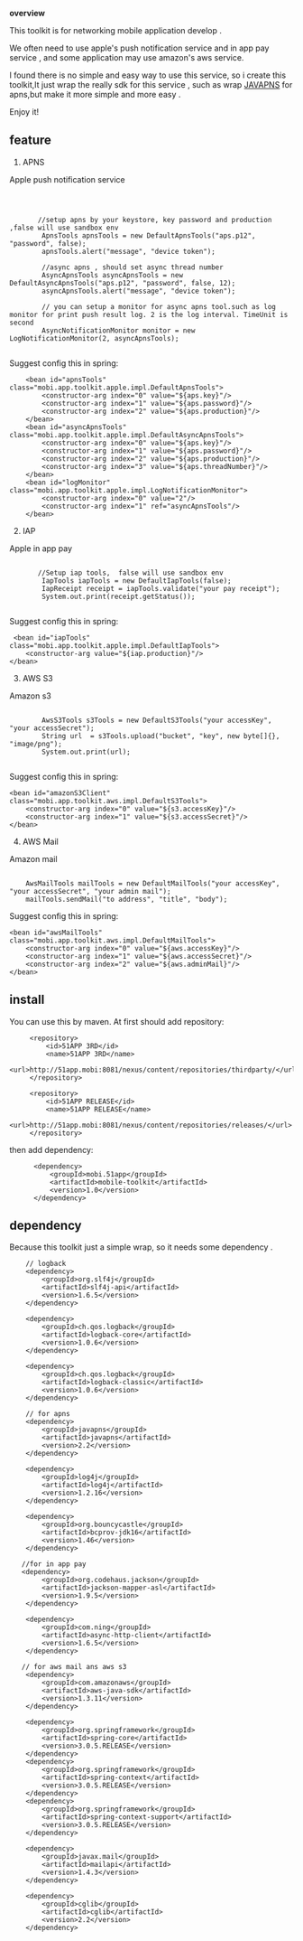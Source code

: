 **overview**

  This toolkit is for networking mobile application develop .
  
  We often need to use apple's push notification service and in app pay service ,
  and some application may use amazon's aws service.
  
  I found there is no simple and easy way to use this service, so i create this toolkit,It just wrap the really sdk for this service , such as wrap [JAVAPNS](http://code.google.com/p/javapns) for apns,but make it more simple and more easy .

  Enjoy it!


## feature

 1. APNS

 Apple push notification service

<pre><code class="java">

    
       //setup apns by your keystore, key password and production ,false will use sandbox env
        ApnsTools apnsTools = new DefaultApnsTools("aps.p12", "password", false);
        apnsTools.alert("message", "device token");
        
        //async apns , should set async thread number
        AsyncApnsTools asyncApnsTools = new DefaultAsyncApnsTools("aps.p12", "password", false, 12);
        asyncApnsTools.alert("message", "device token");

        // you can setup a monitor for async apns tool.such as log monitor for print push result log. 2 is the log interval. TimeUnit is second
        AsyncNotificationMonitor monitor = new LogNotificationMonitor(2, asyncApnsTools);

</code></pre>


Suggest config this in spring:


		<bean id="apnsTools" class="mobi.app.toolkit.apple.impl.DefaultApnsTools">
       		<constructor-arg index="0" value="${aps.key}"/>
       		<constructor-arg index="1" value="${aps.password}"/>
       		<constructor-arg index="2" value="${aps.production}"/>
   		</bean>
   		<bean id="asyncApnsTools" class="mobi.app.toolkit.apple.impl.DefaultAsyncApnsTools">
        	<constructor-arg index="0" value="${aps.key}"/>
        	<constructor-arg index="1" value="${aps.password}"/>
        	<constructor-arg index="2" value="${aps.production}"/>
        	<constructor-arg index="3" value="${aps.threadNumber}"/>
    	</bean>
    	<bean id="logMonitor" class="mobi.app.toolkit.apple.impl.LogNotificationMonitor">
        	<constructor-arg index="0" value="2"/>
        	<constructor-arg index="1" ref="asyncApnsTools"/>
    	</bean>
    	
    	

 2. IAP

 Apple in app pay
 
 <pre><code>
 	   //Setup iap tools,  false will use sandbox env 
        IapTools iapTools = new DefaultIapTools(false);
        IapReceipt receipt = iapTools.validate("your pay receipt");
        System.out.print(receipt.getStatus());
 </code></pre>
 
 
 Suggest config this in spring:
 
 	 <bean id="iapTools" class="mobi.app.toolkit.apple.impl.DefaultIapTools">
        <constructor-arg value="${iap.production}"/>
    </bean>
    

 3. AWS S3

 Amazon s3
 
  <pre><code> 
        AwsS3Tools s3Tools = new DefaultS3Tools("your accessKey", "your accessSecret");
        String url  = s3Tools.upload("bucket", "key", new byte[]{}, "image/png");
        System.out.print(url); 
  </code></pre>
  
Suggest config this in spring:
 
 	<bean id="amazonS3Client" class="mobi.app.toolkit.aws.impl.DefaultS3Tools">
        <constructor-arg index="0" value="${s3.accessKey}"/>
        <constructor-arg index="1" value="${s3.accessSecret}"/>
    </bean> 
    

 4. AWS Mail

 Amazon mail
 
<pre><code> 
    AwsMailTools mailTools = new DefaultMailTools("your accessKey", "your accessSecret", "your admin mail");
    mailTools.sendMail("to address", "title", "body");
</code></pre>

Suggest config this in spring:

    <bean id="awsMailTools" class="mobi.app.toolkit.aws.impl.DefaultMailTools">
        <constructor-arg index="0" value="${aws.accessKey}"/>
        <constructor-arg index="1" value="${aws.accessSecret}"/>
        <constructor-arg index="2" value="${aws.adminMail}"/>
    </bean>


## install

 You can use this by maven.  At first should add repository:

         <repository>
             <id>51APP 3RD</id>
             <name>51APP 3RD</name>
             <url>http://51app.mobi:8081/nexus/content/repositories/thirdparty/</url>
         </repository>

         <repository>
             <id>51APP RELEASE</id>
             <name>51APP RELEASE</name>
             <url>http://51app.mobi:8081/nexus/content/repositories/releases/</url>
         </repository>


  then add dependency:

          <dependency>
              <groupId>mobi.51app</groupId>
              <artifactId>mobile-toolkit</artifactId>
              <version>1.0</version>
          </dependency>


## dependency

Because this toolkit just a simple wrap, so it needs some dependency . 

        // logback
        <dependency>
            <groupId>org.slf4j</groupId>
            <artifactId>slf4j-api</artifactId>
            <version>1.6.5</version>
        </dependency>

        <dependency>
            <groupId>ch.qos.logback</groupId>
            <artifactId>logback-core</artifactId>
            <version>1.0.6</version>
        </dependency>

        <dependency>
            <groupId>ch.qos.logback</groupId>
            <artifactId>logback-classic</artifactId>
            <version>1.0.6</version>
        </dependency>
     
        // for apns
        <dependency>
            <groupId>javapns</groupId>
            <artifactId>javapns</artifactId>
            <version>2.2</version>
        </dependency>

        <dependency>
            <groupId>log4j</groupId>
            <artifactId>log4j</artifactId>
            <version>1.2.16</version>
        </dependency>

        <dependency>
            <groupId>org.bouncycastle</groupId>
            <artifactId>bcprov-jdk16</artifactId>
            <version>1.46</version>
        </dependency>

       //for in app pay
       <dependency>
            <groupId>org.codehaus.jackson</groupId>
            <artifactId>jackson-mapper-asl</artifactId>
            <version>1.9.5</version>
        </dependency>
        
        <dependency>
            <groupId>com.ning</groupId>
            <artifactId>async-http-client</artifactId>
            <version>1.6.5</version>
        </dependency>

       // for aws mail ans aws s3
        <dependency>
            <groupId>com.amazonaws</groupId>
            <artifactId>aws-java-sdk</artifactId>
            <version>1.3.11</version>
        </dependency>

        <dependency>
            <groupId>org.springframework</groupId>
            <artifactId>spring-core</artifactId>
            <version>3.0.5.RELEASE</version>
        </dependency>
        <dependency>
            <groupId>org.springframework</groupId>
            <artifactId>spring-context</artifactId>
            <version>3.0.5.RELEASE</version>
        </dependency>
        <dependency>
            <groupId>org.springframework</groupId>
            <artifactId>spring-context-support</artifactId>
            <version>3.0.5.RELEASE</version>
        </dependency>

        <dependency>
            <groupId>javax.mail</groupId>
            <artifactId>mailapi</artifactId>
            <version>1.4.3</version>
        </dependency>

        <dependency>
            <groupId>cglib</groupId>
            <artifactId>cglib</artifactId>
            <version>2.2</version>
        </dependency>

       




